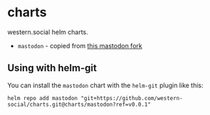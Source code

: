 # charts

western.social helm charts.

* `mastodon` - copied from [this mastodon fork](https://github.com/western-social/mastodon)


## Using with helm-git

You can install the `mastodon` chart with the `helm-git` plugin
like this:

```
helm repo add mastodon "git+https://github.com/western-social/charts.git@charts/mastodon?ref=v0.0.1"
```